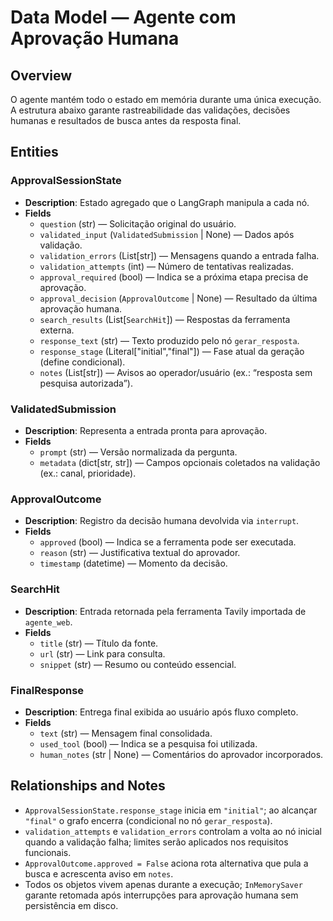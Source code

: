 # Data Model — Agente com Aprovação Humana

## Overview
O agente mantém todo o estado em memória durante uma única execução. A estrutura abaixo garante rastreabilidade das validações, decisões humanas e resultados de busca antes da resposta final.

## Entities

### ApprovalSessionState
- **Description**: Estado agregado que o LangGraph manipula a cada nó.
- **Fields**
  - `question` (str) — Solicitação original do usuário.
  - `validated_input` (`ValidatedSubmission` | None) — Dados após validação.
  - `validation_errors` (List[str]) — Mensagens quando a entrada falha.
  - `validation_attempts` (int) — Número de tentativas realizadas.
  - `approval_required` (bool) — Indica se a próxima etapa precisa de aprovação.
  - `approval_decision` (`ApprovalOutcome` | None) — Resultado da última aprovação humana.
  - `search_results` (List[`SearchHit`]) — Respostas da ferramenta externa.
  - `response_text` (str) — Texto produzido pelo nó `gerar_resposta`.
  - `response_stage` (Literal["initial","final"]) — Fase atual da geração (define condicional).
  - `notes` (List[str]) — Avisos ao operador/usuário (ex.: “resposta sem pesquisa autorizada”).

### ValidatedSubmission
- **Description**: Representa a entrada pronta para aprovação.
- **Fields**
  - `prompt` (str) — Versão normalizada da pergunta.
  - `metadata` (dict[str, str]) — Campos opcionais coletados na validação (ex.: canal, prioridade).

### ApprovalOutcome
- **Description**: Registro da decisão humana devolvida via `interrupt`.
- **Fields**
  - `approved` (bool) — Indica se a ferramenta pode ser executada.
  - `reason` (str) — Justificativa textual do aprovador.
  - `timestamp` (datetime) — Momento da decisão.

### SearchHit
- **Description**: Entrada retornada pela ferramenta Tavily importada de `agente_web`.
- **Fields**
  - `title` (str) — Título da fonte.
  - `url` (str) — Link para consulta.
  - `snippet` (str) — Resumo ou conteúdo essencial.

### FinalResponse
- **Description**: Entrega final exibida ao usuário após fluxo completo.
- **Fields**
  - `text` (str) — Mensagem final consolidada.
  - `used_tool` (bool) — Indica se a pesquisa foi utilizada.
  - `human_notes` (str | None) — Comentários do aprovador incorporados.

## Relationships and Notes
- `ApprovalSessionState.response_stage` inicia em `"initial"`; ao alcançar `"final"` o grafo encerra (condicional no nó `gerar_resposta`).
- `validation_attempts` e `validation_errors` controlam a volta ao nó inicial quando a validação falha; limites serão aplicados nos requisitos funcionais.
- `ApprovalOutcome.approved = False` aciona rota alternativa que pula a busca e acrescenta aviso em `notes`.
- Todos os objetos vivem apenas durante a execução; `InMemorySaver` garante retomada após interrupções para aprovação humana sem persistência em disco.
